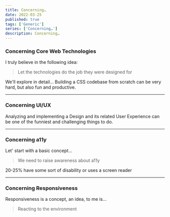 ```yaml
---
title: Concerning…
date: 2022-03-25
published: true
tags: ['Generic']
series: ['Concerning…']
description: Concerning…
---
```


### Concerning Core Web Technologies

I truly believe in the following idea:

>Let the technologies do the job they were designed for

We'll explore in detail... Building a CSS codebase from scratch can be very hard, but also fun and productive. 

---

### Concerning UI/UX

Analyzing and implementing a Design and its related User Experience can be one of the funniest and challenging things to do.

---

### Concerning a11y

Let' start with a basic concept...

>We need to raise awareness about a11y

20-25% have some sort of disability or uses a screen reader


---

### Concerning Responsiveness

Responsiveness is a concept, an idea, to me is...

>Reacting to the environment





